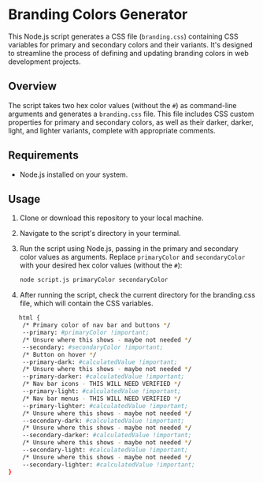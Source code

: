# Branding Colors Generator

This Node.js script generates a CSS file (`branding.css`) containing CSS variables for primary and secondary colors and their variants. It's designed to streamline the process of defining and updating branding colors in web development projects.

## Overview

The script takes two hex color values (without the `#`) as command-line arguments and generates a `branding.css` file. This file includes CSS custom properties for primary and secondary colors, as well as their darker, darker, light, and lighter variants, complete with appropriate comments.

## Requirements

- Node.js installed on your system.

## Usage

1. Clone or download this repository to your local machine.

2. Navigate to the script's directory in your terminal.

3. Run the script using Node.js, passing in the primary and secondary color values as arguments. Replace `primaryColor` and `secondaryColor` with your desired hex color values (without the `#`):

   ```bash
   node script.js primaryColor secondaryColor
   
4. After running the script, check the current directory for the branding.css file, which will contain the CSS variables.

```bash
   html {
    /* Primary color of nav bar and buttons */
    --primary: #primaryColor !important;
    /* Unsure where this shows - maybe not needed */
    --secondary: #secondaryColor !important;
    /* Button on hover */
    --primary-dark: #calculatedValue !important;
    /* Unsure where this shows - maybe not needed */
    --primary-darker: #calculatedValue !important;
    /* Nav bar icons - THIS WILL NEED VERIFIED */
    --primary-light: #calculatedValue !important;
    /* Nav bar menus - THIS WILL NEED VERIFIED */
    --primary-lighter: #calculatedValue !important;
    /* Unsure where this shows - maybe not needed */
    --secondary-dark: #calculatedValue !important;
    /* Unsure where this shows - maybe not needed */
    --secondary-darker: #calculatedValue !important;
    /* Unsure where this shows - maybe not needed */
    --secondary-light: #calculatedValue !important;
    /* Unsure where this shows - maybe not needed */
    --secondary-lighter: #calculatedValue !important;
}
